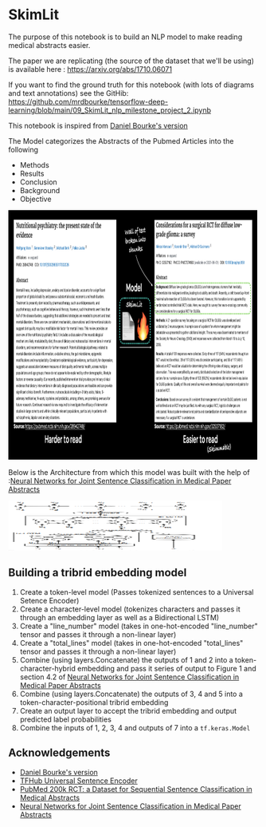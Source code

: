# SkimLit

The purpose of this notebook is to build an NLP model to make reading medical abstracts easier.

The paper we are replicating (the source of the dataset that we'll be using) is available here : https://arxiv.org/abs/1710.06071

If you want to find the ground truth for this notebook (with lots of diagrams and text annotations) see the GitHib: https://github.com/mrdbourke/tensorflow-deep-learning/blob/main/09_SkimLit_nlp_milestone_project_2.ipynb

This notebook is inspired from  [Daniel Bourke's version](https://github.com/mrdbourke/tensorflow-deep-learning/blob/main/09_SkimLit_nlp_milestone_project_2.ipynb)

The Model categorizes the Abstracts of the Pubmed Articles into the following
* Methods
* Results
* Conclusion
* Background
* Objective


<a href="https://github.com/clannoronha/SkimLit">
  <img src="img/Skimlit_img.png" alt="Logo" width="500" height="500">
</a>


Below is the Architecture from which this model was built with the  help of :[Neural Networks for Joint Sentence Classification in Medical Paper Abstracts](https://arxiv.org/pdf/1612.05251.pdf)

<a href="https://github.com/clannoronha/SkimLit">
  <img src="img/Model Architecture.png" alt="Logo" width="430" height="100">
</a>


## Building a tribrid embedding model

1. Create a token-level model (Passes tokenized sentences to a Universal Setence Encoder)
2. Create a character-level model (tokenizes characters and passes it through an embedding layer as well as a Bidirectional LSTM)
3. Create a "line_number" model (takes in one-hot-encoded "line_number" tensor and passes it through a non-linear layer)
4. Create a "total_lines" model (takes in one-hot-encoded "total_lines" tensor and passes it through a non-linear layer)
5. Combine (using layers.Concatenate) the outputs of 1 and 2 into a token-character-hybrid embedding and pass it series of output to Figure 1 and section 4.2 of [Neural Networks for Joint Sentence Classification in Medical Paper Abstracts](https://arxiv.org/pdf/1612.05251.pdf)
6. Combine (using layers.Concatenate) the outputs of 3, 4 and 5 into a token-character-positional tribrid embedding
7. Create an output layer to accept the tribrid embedding and output predicted label probabilities
8. Combine the inputs of 1, 2, 3, 4 and outputs of 7 into a `tf.keras.Model`


## Acknowledgements
* [Daniel Bourke's version](https://github.com/mrdbourke/tensorflow-deep-learning/blob/main/09_SkimLit_nlp_milestone_project_2.ipynb)
* [TFHub Universal Sentence Encoder](https://tfhub.dev/google/universal-sentence-encoder/4)
* [PubMed 200k RCT: a Dataset for Sequential Sentence Classification in Medical Abstracts
](https://arxiv.org/abs/1710.06071)
* [Neural Networks for Joint Sentence Classification
in Medical Paper Abstracts](https://arxiv.org/pdf/1612.05251.pdf)






